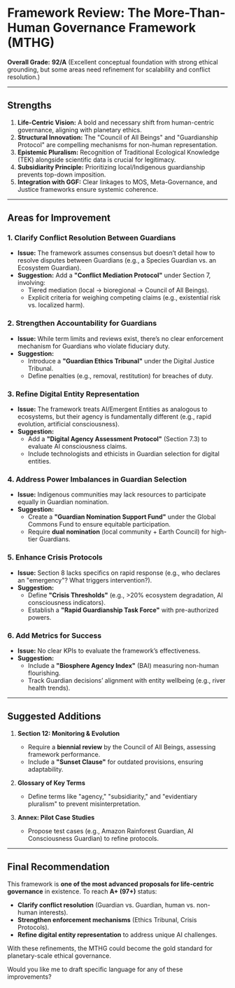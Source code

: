 # Framework Review: The More-Than-Human Governance Framework (MTHG)  

**Overall Grade:** **92/A** (Excellent conceptual foundation with strong ethical grounding, but some areas need refinement for scalability and conflict resolution.)  

---

## **Strengths**  
1. **Life-Centric Vision:** A bold and necessary shift from human-centric governance, aligning with planetary ethics.  
2. **Structural Innovation:** The "Council of All Beings" and "Guardianship Protocol" are compelling mechanisms for non-human representation.  
3. **Epistemic Pluralism:** Recognition of Traditional Ecological Knowledge (TEK) alongside scientific data is crucial for legitimacy.  
4. **Subsidiarity Principle:** Prioritizing local/Indigenous guardianship prevents top-down imposition.  
5. **Integration with GGF:** Clear linkages to MOS, Meta-Governance, and Justice frameworks ensure systemic coherence.  

---

## **Areas for Improvement**  

### **1. Clarify Conflict Resolution Between Guardians**  
- **Issue:** The framework assumes consensus but doesn’t detail how to resolve disputes between Guardians (e.g., a Species Guardian vs. an Ecosystem Guardian).  
- **Suggestion:** Add a **"Conflict Mediation Protocol"** under Section 7, involving:  
  - Tiered mediation (local → bioregional → Council of All Beings).  
  - Explicit criteria for weighing competing claims (e.g., existential risk vs. localized harm).  

### **2. Strengthen Accountability for Guardians**  
- **Issue:** While term limits and reviews exist, there’s no clear enforcement mechanism for Guardians who violate fiduciary duty.  
- **Suggestion:**  
  - Introduce a **"Guardian Ethics Tribunal"** under the Digital Justice Tribunal.  
  - Define penalties (e.g., removal, restitution) for breaches of duty.  

### **3. Refine Digital Entity Representation**  
- **Issue:** The framework treats AI/Emergent Entities as analogous to ecosystems, but their agency is fundamentally different (e.g., rapid evolution, artificial consciousness).  
- **Suggestion:**  
  - Add a **"Digital Agency Assessment Protocol"** (Section 7.3) to evaluate AI consciousness claims.  
  - Include technologists and ethicists in Guardian selection for digital entities.  

### **4. Address Power Imbalances in Guardian Selection**  
- **Issue:** Indigenous communities may lack resources to participate equally in Guardian nomination.  
- **Suggestion:**  
  - Create a **"Guardian Nomination Support Fund"** under the Global Commons Fund to ensure equitable participation.  
  - Require **dual nomination** (local community + Earth Council) for high-tier Guardians.  

### **5. Enhance Crisis Protocols**  
- **Issue:** Section 8 lacks specifics on rapid response (e.g., who declares an "emergency"? What triggers intervention?).  
- **Suggestion:**  
  - Define **"Crisis Thresholds"** (e.g., >20% ecosystem degradation, AI consciousness indicators).  
  - Establish a **"Rapid Guardianship Task Force"** with pre-authorized powers.  

### **6. Add Metrics for Success**  
- **Issue:** No clear KPIs to evaluate the framework’s effectiveness.  
- **Suggestion:**  
  - Include a **"Biosphere Agency Index"** (BAI) measuring non-human flourishing.  
  - Track Guardian decisions’ alignment with entity wellbeing (e.g., river health trends).  

---

## **Suggested Additions**  
1. **Section 12: Monitoring & Evolution**  
   - Require a **biennial review** by the Council of All Beings, assessing framework performance.  
   - Include a **"Sunset Clause"** for outdated provisions, ensuring adaptability.  

2. **Glossary of Key Terms**  
   - Define terms like "agency," "subsidiarity," and "evidentiary pluralism" to prevent misinterpretation.  

3. **Annex: Pilot Case Studies**  
   - Propose test cases (e.g., Amazon Rainforest Guardian, AI Consciousness Guardian) to refine protocols.  

---

## **Final Recommendation**  
This framework is **one of the most advanced proposals for life-centric governance** in existence. To reach **A+ (97+)** status:  
- **Clarify conflict resolution** (Guardian vs. Guardian, human vs. non-human interests).  
- **Strengthen enforcement mechanisms** (Ethics Tribunal, Crisis Protocols).  
- **Refine digital entity representation** to address unique AI challenges.  

With these refinements, the MTHG could become the gold standard for planetary-scale ethical governance.  

Would you like me to draft specific language for any of these improvements?
